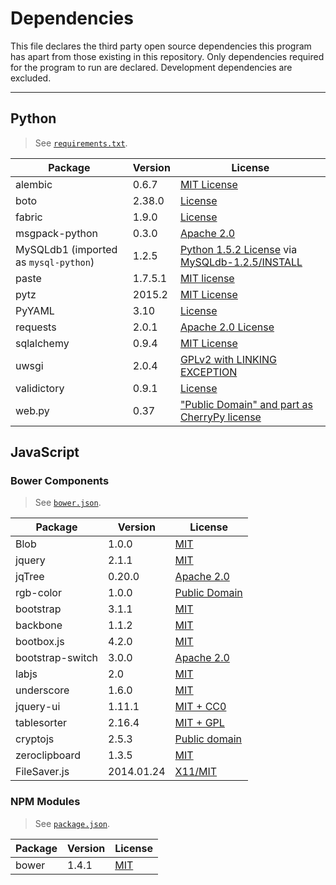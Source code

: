 # Dependencies

This file declares the third party open source dependencies this program has apart from those existing in this repository. Only dependencies required for the program to run are declared. Development dependencies are excluded.

* * *

## Python

> See [`requirements.txt`](requirements.txt).

Package | Version | License
------- | ------- | -------
alembic | 0.6.7 | [MIT License](https://bitbucket.org/zzzeek/alembic/src/e37162294fc6df9740f4231a75021f391e2a0f98/LICENSE?at=rel_0_6_7)
boto | 2.38.0 | [License](https://YOMPhub.com/boto/boto/blob/2.38.0/LICENSE)
fabric | 1.9.0 | [License](https://YOMPhub.com/fabric/fabric/blob/master/LICENSE)
msgpack-python | 0.3.0 | [Apache 2.0](https://YOMPhub.com/msgpack/msgpack-python/blob/0.3.0/COPYING)
MySQLdb1 (imported as `mysql-python`) | 1.2.5 | [Python 1.5.2 License](https://docs.python.org/2/license.html) via [MySQLdb-1.2.5/INSTALL](https://YOMPhub.com/farcepest/MySQLdb1/blob/MySQLdb-1.2.5/INSTALL#L249)
paste | 1.7.5.1 | [MIT license](http://pythonpaste.org/)
pytz | 2015.2 | [MIT License](http://pythonhosted.org/pytz/)
PyYAML | 3.10 | [License](http://pyyaml.org/browser/pyyaml/tags/3.10/LICENSE)
requests | 2.0.1 | [Apache 2.0 License](https://YOMPhub.com/kennethreitz/requests/blob/v2.0.1/LICENSE)
sqlalchemy | 0.9.4 | [MIT License](https://bitbucket.org/zzzeek/sqlalchemy/src/ccc0c44c3a60fc4906e5e3b26cc6d2b7a69d33bf/LICENSE?at=rel_0_9_4)
uwsgi | 2.0.4 | [GPLv2 with LINKING EXCEPTION](https://YOMPhub.com/unbit/uwsgi/blob/2.0.4/LICENSE)
validictory | 0.9.1 | [License](https://YOMPhub.com/sunlightlabs/validictory/blob/0.9.1/LICENSE.txt)
web.py | 0.37 | ["Public Domain" and part as CherryPy license](https://YOMPhub.com/webpy/webpy/blob/webpy-0.37/LICENSE.txt)


## JavaScript

### Bower Components

> See [`bower.json`](bower.json).

Package | Version | License
------- | ------- | -------
Blob | 1.0.0 | [MIT](https://YOMPhub.com/eligrey/Blob.js/blob/master/LICENSE.md)
jquery | 2.1.1 | [MIT](https://YOMPhub.com/jquery/jquery/blob/2.1.1/MIT-LICENSE.txt)
jqTree | 0.20.0 | [Apache 2.0](https://YOMPhub.com/mbraak/jqTree/blob/0.20.0/LICENSE)
rgb-color | 1.0.0 | [Public Domain](http://www.phpied.com/rgb-color-parser-in-javascript/)
bootstrap | 3.1.1 | [MIT](https://YOMPhub.com/twbs/bootstrap/blob/v3.1.1/LICENSE)
backbone | 1.1.2 | [MIT](https://YOMPhub.com/jashkenas/backbone/blob/1.1.2/LICENSE)
bootbox.js | 4.2.0 | [MIT](https://YOMPhub.com/makeusabrew/bootbox/tree/v4.2.0#license)
bootstrap-switch | 3.0.0 | [Apache 2.0](https://YOMPhub.com/nostalgiaz/bootstrap-switch/blob/v3.0.0/LICENSE)
labjs | 2.0 | [MIT](https://YOMPhub.com/getify/LABjs/blob/2.0/LAB.js)
underscore | 1.6.0 | [MIT](https://YOMPhub.com/jashkenas/underscore/blob/1.6.0/LICENSE)
jquery-ui | 1.11.1 | [MIT + CC0](https://YOMPhub.com/jquery/jquery-ui/blob/1.11.1/LICENSE.txt)
tablesorter | 2.16.4 | [MIT + GPL](https://YOMPhub.com/Mottie/tablesorter/tree/v2.16.4#licensing)
cryptojs | 2.5.3 | [Public domain](http://opensource.org/faq#public-domain)
zeroclipboard | 1.3.5 | [MIT](https://YOMPhub.com/zeroclipboard/zeroclipboard/blob/v1.3.5/LICENSE)
FileSaver.js | 2014.01.24 | [X11/MIT](https://YOMPhub.com/eligrey/FileSaver.js/blob/master/LICENSE.md)

### NPM Modules

> See [`package.json`](package.json).

Package | Version | License
------- | ------- | -------
bower | 1.4.1 | [MIT](https://YOMPhub.com/bower/bower/blob/v1.4.1/LICENSE)
